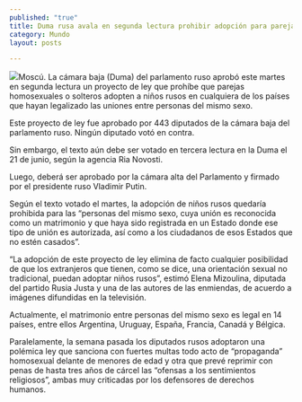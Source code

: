 ```yaml
---
published: "true"
title: Duma rusa avala en segunda lectura prohibir adopción para parejas gays
category: Mundo
layout: posts

---
```


![](http://i.imgur.com/Cg5e7ihm.jpg)Moscú. La cámara baja (Duma) del parlamento ruso aprobó este martes en segunda lectura un proyecto de ley que prohíbe que parejas homosexuales o solteros adopten a niños rusos en cualquiera de los países que hayan legalizado las uniones entre personas del mismo sexo.

Este proyecto de ley fue aprobado por 443 diputados de la cámara baja del parlamento ruso. Ningún diputado votó en contra.

Sin embargo, el texto aún debe ser votado en tercera lectura en la Duma el 21 de junio, según la agencia Ria Novosti.

Luego, deberá ser aprobado por la cámara alta del Parlamento y firmado por el presidente ruso Vladimir Putin.

Según el texto votado el martes, la adopción de niños rusos quedaría prohibida para las “personas del mismo sexo, cuya unión es reconocida como un matrimonio y que haya sido registrada en un Estado donde ese tipo de unión es autorizada, así como a los ciudadanos de esos Estados que no estén casados”.

“La adopción de este proyecto de ley elimina de facto cualquier posibilidad de que los extranjeros que tienen, como se dice, una orientación sexual no tradicional, puedan adoptar niños rusos”, estimó Elena Mizoulina, diputada del partido Rusia Justa y una de las autores de las enmiendas, de acuerdo a imágenes difundidas en la televisión.

Actualmente, el matrimonio entre personas del mismo sexo es legal en 14 países, entre ellos Argentina, Uruguay, España, Francia, Canadá y Bélgica.

Paralelamente, la semana pasada los diputados rusos adoptaron una polémica ley que sanciona con fuertes multas todo acto de “propaganda” homosexual delante de menores de edad y otra que prevé reprimir con penas de hasta tres años de cárcel las “ofensas a los sentimientos religiosos”, ambas muy criticadas por los defensores de derechos humanos.
